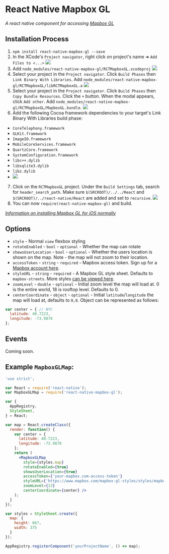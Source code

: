 # React Native Mapbox GL

_A react native component for accessing [Mapbox GL](https://www.mapbox.com/mapbox-gl/)_

## Installation Process

1. `npm install react-native-mapbox-gl --save`
2. In the XCode's `Project navigator`, right click on project's name ➜ `Add Files to <...>` ![](https://cldup.com/k0oJwOUKPN.png)
3. Add `node_modules/react-native-mapbox-gl/RCTMapboxGL.xcodeproj` ![](https://cldup.com/bnJWwtaACM.png)
4. Select your project in the `Project navigator`. Click `Build Phases` then `Link Binary With Libraries`. Add `node_modules/react-native-mapbox-gl/RCTMapboxGL/libRCTMapboxGL.a` ![](https://cldup.com/QWhL_SjobN.png)
5. Select your project in the `Project navigator`. Click `Build Phases` then `Copy Bundle Resources`. Click the `+` button. When the modal appears, click `Add other`. Add `node_modules/react-native-mapbox-gl/RCTMapboxGL/MapboxGL.bundle`. ![](https://cldup.com/Oi7uHxc1Fd.png)
6. Add the following Cocoa framework dependencies to your target's Link Binary With Libraries build phase:
  * `CoreTelephony.framework`
  * `GLKit.framework`
  * `ImageIO.framework`
  * `MobileCoreServices.framework`
  * `QuartzCore.framework`
  * `SystemConfiguration.framework`
  * `libc++.dylib`
  * `libsqlite3.dylib`
  * `libz.dylib`
  * ![](https://cldup.com/KuSEgMQQSy.gif)
7. Click on the `RCTMapboxGL` project. Under the `Build Settings` tab, search for `header_search_path`. Make sure `$(SRCROOT)/../../React` and `$(SRCROOT)/../react-native/React` are added and set to `recursive`. ![](https://cldup.com/81zUEHaKoX.png)
8. You can now `require(react-native-mapbox-gl)` and build.

_[Information on installing Mapbox GL for iOS normally](https://github.com/mapbox/mapbox-gl-native/wiki/Installing-Mapbox-GL-for-iOS)_

## Options

* `style` - Normal `view` flexbox styling
* `rotateEnabled` - `bool` - `optional` - Whether the map can rotate
* `showsUserLocation` - `bool` - `optional` - Whether the users location is shown on the map. Note - the map will not zoom to their location.
* `accessToken` - `string` - `required` - Mapbox access token. Sign up for a [Mapbox account here](mapbox.com/signup).
* `styleURL` - `string` - `required` - A Mapbox GL style sheet. Defaults to `mapbox-streets`. More styles [can be viewed here](https://www.mapbox.com/mapbox-gl-styles).
* `zoomLevel` - `double` - `optional` - Initial zoom level the map will load at. 0 is the entire world, 18 is rooftop level. Defaults to 0.
* `centerCoordinate` - `object` - `optional` - Initial `latitude`/`longitude` the map will load at, defaults to `0,0`. Object can be represented as follows:
```js
var center = { // NYC
  latitude: 40.7223,
  longitude: -73.9878
};
```

## Events

Coming soon.

## Example `MapboxGLMap`:
```jsx
'use strict';

var React = require('react-native');
var MapboxGLMap = require('react-native-mapbox-gl');

var {
  AppRegistry,
  StyleSheet,
} = React;

var map = React.createClass({
  render: function() {
    var center = {
      latitude: 40.7223,
      longitude: -73.9878
    };
    return (
      <MapboxGLMap
        style={styles.map}
        rotateEnabled={true}
        showsUserLocation={true}
        accessToken={'your-mapbox.com-access-token'}
        styleURL={'https://www.mapbox.com/mapbox-gl-styles/styles/mapbox-streets-v7.json'}
        zoomLevel={13}
        centerCoordinate={center} />
    );
  }
});

var styles = StyleSheet.create({
  map: {
    height: 667,
    width: 375
  }
});

AppRegistry.registerComponent('yourProjectName', () => map);
 ```
